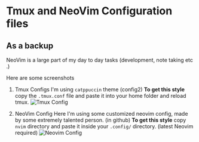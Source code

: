 # Tmux and NeoVim Configuration files
## As a backup

NeoVim is a large part of my day to day tasks (development, note taking etc .)

Here are some screenshots

1. Tmux Configs 
I'm using `catppuccin` theme (config2)
**To get this style** copy the `.tmux.conf` file and paste it into your home folder and reload tmux. 
![Tmux Config](./Screenshots/tmux-config.png)

2. NeoVim Config 
Here I'm using some customized neovim config, made by some extremely talented person. (in github)
**To get this style** copy `nvim` directory and paste it inside your `.config/` directory. (latest Neovim required)
![Neovim Config](./Screenshots/neovim-config.png)
